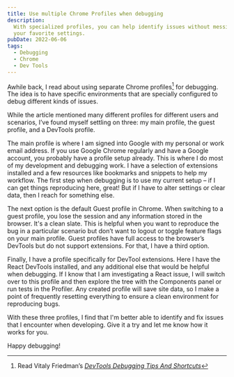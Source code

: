 ```yaml
---
title: Use multiple Chrome Profiles when debugging
description:
  With specialized profiles, you can help identify issues without messing with
  your favorite settings.
pubDate: 2022-06-06
tags:
  - Debugging
  - Chrome
  - Dev Tools
---
```


Awhile back, I read about using separate Chrome profiles[^1] for debugging. The
idea is to have specific environments that are specially configured to debug
different kinds of issues.

While the article mentioned many different profiles for different users and
scenarios, I’ve found myself settling on three: my main profile, the guest
profile, and a DevTools profile.

The main profile is where I am signed into Google with my personal or work email
address. If you use Google Chrome regularly and have a Google account, you
probably have a profile setup already. This is where I do most of my development
and debugging work. I have a selection of extensions installed and a few
resources like bookmarks and snippets to help my workflow. The first step when
debugging is to use my current setup – if I can get things reproducing here,
great! But if I have to alter settings or clear data, then I reach for something
else.

The next option is the default Guest profile in Chrome. When switching to a
guest profile, you lose the session and any information stored in the browser.
It's a clean slate. This is helpful when you want to reproduce the bug in a
particular scenario but don’t want to logout or toggle feature flags on your
main profile. Guest profiles have full access to the browser’s DevTools but do
not support extensions. For that, I have a third option.

Finally, I have a profile specifically for DevTool extensions. Here I have the
React DevTools installed, and any additional else that would be helpful when
debugging. If I know that I am investigating a React issue, I will switch over
to this profile and then explore the tree with the Components panel or run tests
in the Profiler. Any created profile will save site data, so I make a point of
frequently resetting everything to ensure a clean environment for reproducing
bugs.

With these three profiles, I find that I'm better able to identify and fix
issues that I encounter when developing. Give it a try and let me know how it
works for you.

Happy debugging!

[^1]:
    Read Vitaly Friedman’s
    [_DevTools Debugging Tips And Shortcuts_](https://www.smashingmagazine.com/2021/02/useful-chrome-firefox-devtools-tips-shortcuts/)
